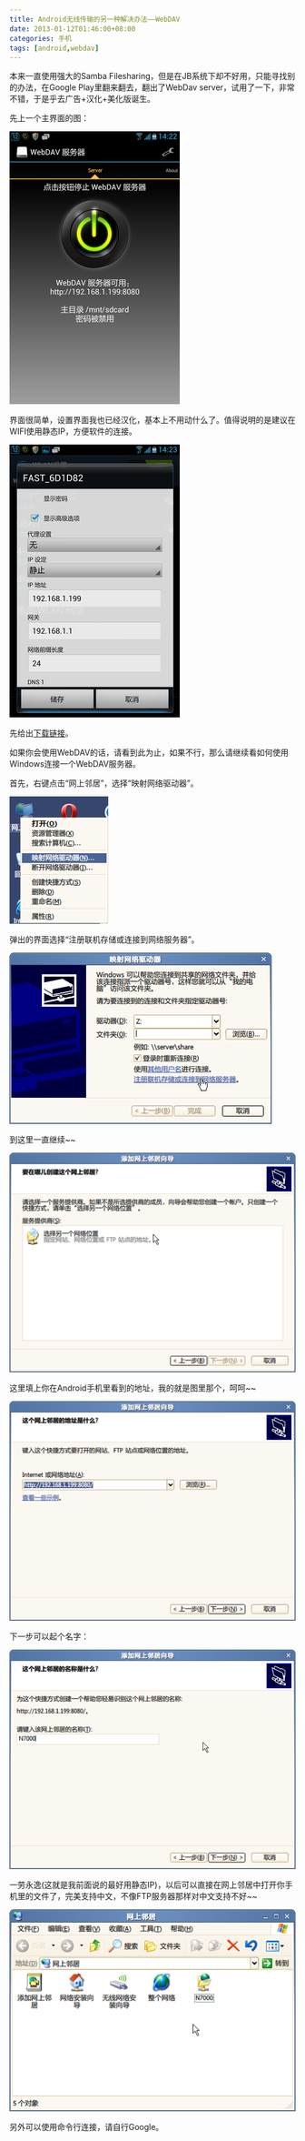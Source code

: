 ```yaml
---
title: Android无线传输的另一种解决办法——WebDAV
date: 2013-01-12T01:46:00+08:00
categories: 手机
tags: [android,webdav]
---
```


本来一直使用强大的Samba Filesharing，但是在JB系统下却不好用，只能寻找别的办法，在Google Play里翻来翻去，翻出了WebDav server，试用了一下，非常不错，于是乎去广告+汉化+美化版诞生。

先上一个主界面的图：

![](/uploads/2013/01/webdav-server.png)<!--more-->

界面很简单，设置界面我也已经汉化，基本上不用动什么了。值得说明的是建议在WIFI使用静态IP，方便软件的连接。

![](/uploads/2013/01/wifi-settings.png)

先给出[下载链接](/uploads/2013/01/webdav-server-v1.7-chs-adfree.apk)。

如果你会使用WebDAV的话，请看到此为止，如果不行，那么请继续看如何使用Windows连接一个WebDAV服务器。

首先，右键点击“网上邻居”，选择“映射网络驱动器”。

![](/uploads/2013/01/webdav01.png)

弹出的界面选择“注册联机存储或连接到网络服务器”。

![](/uploads/2013/01/webdav02.png)

到这里一直继续~~

![](/uploads/2013/01/webdav03.png)

这里填上你在Android手机里看到的地址，我的就是图里那个，呵呵~~

![](/uploads/2013/01/webdav04.png)

下一步可以起个名字：

![](/uploads/2013/01/webdav05.png)

一劳永逸(这就是我前面说的最好用静态IP)，以后可以直接在网上邻居中打开你手机里的文件了，完美支持中文，不像FTP服务器那样对中文支持不好~~

![](/uploads/2013/01/webdav06.png)

另外可以使用命令行连接，请自行Google。
